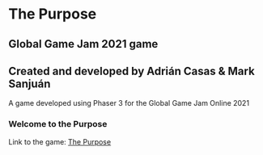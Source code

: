 # The Purpose

## Global Game Jam 2021 game
## Created and developed by Adrián Casas & Mark Sanjuán

A game developed using Phaser 3 for the Global Game Jam Online 2021


### Welcome to the Purpose
Link to the game: [The Purpose](https://main.di6ugxy66o6td.amplifyapp.com)
